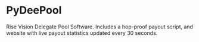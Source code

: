 # PyDeePool
Rise Vision Delegate Pool Software. Includes a hop-proof payout script, and website with live payout statistics updated every 30 seconds.
